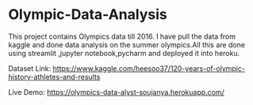 # Olympic-Data-Analysis
This project contains Olympics data till 2016. I have pull the data from kaggle and done data analysis on the summer olympics.All this are done using streamlit ,jupyter notebook,pycharm and deployed it into heroku.

Dataset Link: https://www.kaggle.com/heesoo37/120-years-of-olympic-history-athletes-and-results

Live Demo: https://olympics-data-alyst-soujanya.herokuapp.com/
